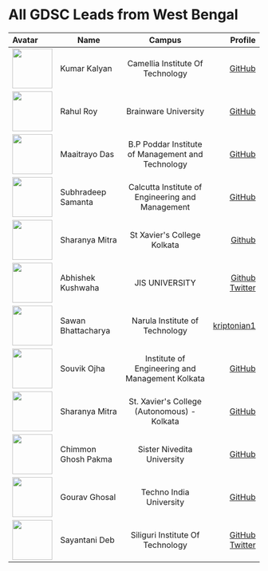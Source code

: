 # All GDSC Leads from West Bengal
| Avatar   |     Name |      Campus   |  Profile |
|:---------|----------|:-------------:|------:|
|  <img src="https://avatars.githubusercontent.com/u/67071462?v=4" width="80px">| Kumar Kalyan |Camellia Institute Of Technology| [GitHub](https://github.com/kum9748ar) |
|  <img src="https://avatars.githubusercontent.com/u/65613660?v=4" width="80px">| Rahul Roy | Brainware University |  [GitHub](https://github.com/Rahul6918) |
| <img src="https://avatars.githubusercontent.com/u/76429346?v=4" width="80px"> | Maaitrayo Das| B.P Poddar Institute of Management and Technology| [GitHub](https://github.com/Maaitrayo) |
  <img src="https://avatars.githubusercontent.com/u/70656957?v=4" width="80px"> | Subhradeep Samanta| Calcutta Institute of Engineering and Management| [GitHub](https://github.com/Subhradeep10)
| <img src="https://avatars.githubusercontent.com/u/94007936?v=4" width="80px"> | Sharanya Mitra|St Xavier's College Kolkata|[Github](https://github.com/Rick-mad-lab)|
| <img src="https://avatars.githubusercontent.com/u/86338762?v=4" width="80px"> | Abhishek Kushwaha | JIS UNIVERSITY | [Github](https://github.com/Abbhiishek) <br/> [Twitter](https://twitter.com/abbhishek_k)|
| <img src="https://avatars.githubusercontent.com/u/74916308?v=4" width="80px"> | Sawan Bhattacharya | Narula Institute of Technology | [kriptonian1](https://github.com/kriptonian1)|
| <img src="https://avatars.githubusercontent.com/u/80455812?v=4" width="80px"> | Souvik Ojha | Institute of Engineering and Management Kolkata | [GitHub](https://github.com/techsouvik)
| <img src="https://avatars.githubusercontent.com/u/94007936?v=4" width="80px"> | Sharanya Mitra | St. Xavier's College (Autonomous) - Kolkata | [GitHub](https://github.com/Rick-mad-lab)
| <img src="https://avatars.githubusercontent.com/u/109587894?v=4" width="80px"> | Chimmon Ghosh Pakma | Sister Nivedita University | [GitHub](https://github.com/chimmonp)
| <img src="https://avatars.githubusercontent.com/u/57912157?v=4" width="80px"> |Gourav Ghosal | Techno India University | [GitHub](https://github.com/gourav221b) 
| <img src="https://avatars.githubusercontent.com/u/74983536?v=4" width="80px"> | Sayantani Deb | Siliguri Institute Of Technology | [GitHub](https://github.com/SayantaniDeb)  <br/> [Twitter](https://twitter.com/codewithshytan) |


